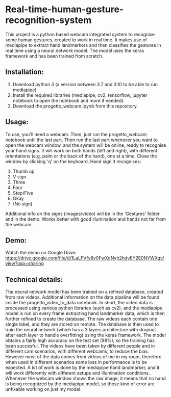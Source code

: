 # Real-time-human-gesture-recognition-system
This project is a python based webcam integrated system to recognise some human gestures, created to work in real time.
It makes use of mediapipe to extract hand landmarkers and then classifies the gestures in real time using a neural network model. 
The model uses the keras framework and has been trained from scratch.

## Installation:
1. Download python 3 (a version between 3.7 and 3.10 to be able to run mediapipe)
2. Install the required libraries (mediapipe, cv2, tensorflow, jupyter notebook to open the notebook and more if needed).
3. Download the progetto_webcam.ipynb from this repository.

## Usage:
To use, you'll need a webcam. Then, just run the progetto_webcam notebook until the last part.
Then run the last part whenever you want to open the webcam window, and the system will be online, ready to recognise your hand signs. It will work on both hands (left and right), with different orientations (e.g. palm or the back of the hand), one at a time.
Close the window by clicking 'q' on the keyboard.
Hand sign it recognises:
1. Thumb up
2. V sign
3. Three
4. Four
5. Stop/Five
6. Okay
7. (No sign)

Additional info on the signs (images/video) will be in the 'Gestures' folder and in the demo.
Works better with good illumination and hands not far from the webcam.

## Demo:
Watch the demo on Google Drive: https://drive.google.com/file/d/1LaLFVfy8v0FwXdNyh2hdvEY2E0NYWXqv/view?usp=sharing

## Technical details:
The neural network model has been trained on a refined database, created from raw videos. Additional information on the data pipeline will be found inside the progetto_video_to_data notebook.
In short, the video data is processed using various python libraries (such as cv2), and the mediapipe model is run on every frame extracting hand landmarker data, which is then further refined to create the database.
The raw videos each contain one single label, and they are stored on remote.
The database is then used to train the neural network (which has a 3 layers architecture with dropout after each layer to handle overfitting) using the keras framework.
The model obtains a fairly high accuracy on the test set (98%), so the training has been succesful.
The videos have been taken by different people and in different cam scenarios, with different webcams, to reduce the bias.
However most of the data comes from videos of me in my room, therefore when used in different scenarios some loss in performance is to be expected.
A lot of work is done by the mediapipe hand landmarker, and it will work differently with different setups and illumination conditions. 
Whenever the webcam window shows the raw image, it means that no hand is being recognized by the mediapipe model, so those kind of error are unfixable working on just my model.
